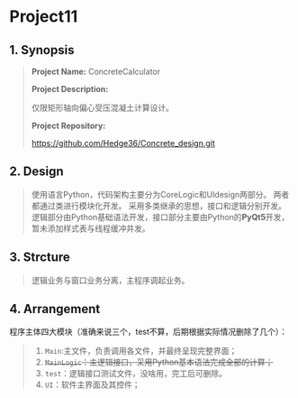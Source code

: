 # Project11
## 1. Synopsis
> **Project Name:** 	ConcreteCalculator
>
> **Project Description:**
>
> 仅限矩形轴向偏心受压混凝土计算设计。
>
> **Project Repository:**
>
> https://github.com/Hedge36/Concrete_design.git

## 2. Design

> 使用语言Python，代码架构主要分为CoreLogic和UIdesign两部分。 两者都通过类进行模块化开发。 采用多类继承的思想，接口和逻辑分别开发。 逻辑部分由Python基础语法开发，接口部分主要由Python的**PyQt5**开发，暂未添加样式表与线程缓冲并发。

## 3. Strcture

> 逻辑业务与窗口业务分离，主程序调起业务。



## 4. Arrangement

程序主体四大模块（准确来说三个，test不算，后期根据实际情况删除了几个）：

> 1. `Main`:主文件，负责调用各文件，并最终呈现完整界面；
> 2. ~~`MainLogic`：主逻辑接口，采用Python基本语法完成全部的计算；~~
> 3. `test`：逻辑接口测试文件，没啥用，完工后可删除。
> 4. `UI`：软件主界面及其控件；

